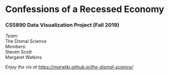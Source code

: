 # Confessions of a Recessed Economy

### CS5890 Data Visualization Project (Fall 2019)

_Team:_  
The Dismal Science  
_Members:_  
Steven Scott  
Margaret Watkins  


_Enjoy the vis at https://marwtki.github.io/the-dismal-science/_
